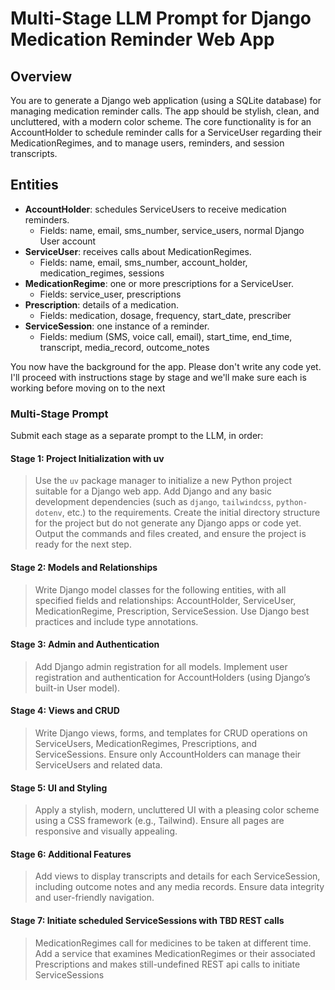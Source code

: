 # Multi-Stage LLM Prompt for Django Medication Reminder Web App

## Overview

You are to generate a Django web application (using a SQLite database) for managing medication reminder calls. The app should be stylish, clean, and uncluttered, with a modern color scheme. The core functionality is for an AccountHolder to schedule reminder calls for a ServiceUser regarding their MedicationRegimes, and to manage users, reminders, and session transcripts.

## Entities

- **AccountHolder**: schedules ServiceUsers to receive medication reminders.
  - Fields: name, email, sms_number, service_users, normal Django User account
- **ServiceUser**: receives calls about MedicationRegimes.
  - Fields: name, email, sms_number, account_holder, medication_regimes, sessions
- **MedicationRegime**: one or more prescriptions for a ServiceUser.
  - Fields: service_user, prescriptions
- **Prescription**: details of a medication.
  - Fields: medication, dosage, frequency, start_date, prescriber
- **ServiceSession**: one instance of a reminder.
  - Fields: medium (SMS, voice call, email), start_time, end_time, transcript, media_record, outcome_notes

You now have the background for the app. Please don't write any code yet. I'll
proceed with instructions stage by stage and we'll make sure each is working before moving on to the next


### Multi-Stage Prompt

Submit each stage as a separate prompt to the LLM, in order:

#### Stage 1: Project Initialization with uv

> Use the `uv` package manager to initialize a new Python project suitable for a Django web app. Add Django and any basic development dependencies (such as `django`, `tailwindcss`, `python-dotenv`, etc.) to the requirements. Create the initial directory structure for the project but do not generate any Django apps or code yet. Output the commands and files created, and ensure the project is ready for the next step. 

#### Stage 2: Models and Relationships

> Write Django model classes for the following entities, with all specified fields and relationships: AccountHolder, ServiceUser, MedicationRegime, Prescription, ServiceSession. Use Django best practices and include type annotations.

#### Stage 3: Admin and Authentication

> Add Django admin registration for all models. Implement user registration and authentication for AccountHolders (using Django’s built-in User model).

#### Stage 4: Views and CRUD

> Write Django views, forms, and templates for CRUD operations on ServiceUsers, MedicationRegimes, Prescriptions, and ServiceSessions. Ensure only AccountHolders can manage their ServiceUsers and related data.

#### Stage 5: UI and Styling

> Apply a stylish, modern, uncluttered UI with a pleasing color scheme using a CSS framework (e.g., Tailwind). Ensure all pages are responsive and visually appealing.

#### Stage 6: Additional Features

> Add views to display transcripts and details for each ServiceSession, including outcome notes and any media records. Ensure data integrity and user-friendly navigation.

#### Stage 7: Initiate scheduled ServiceSessions with TBD REST calls

> MedicationRegimes call for medicines to be taken at different time. Add a service that examines MedicationRegimes or their associated Prescriptions and makes still-undefined REST api calls to initiate ServiceSessions

